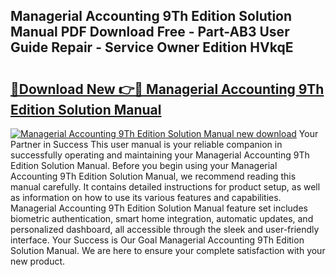 ## Managerial Accounting 9Th Edition Solution Manual PDF Download Free - Part-AB3 User Guide Repair - Service Owner Edition HVkqE

# <h2><a href="http://bc47997.oget.top/?id=Managerial+Accounting+9Th+Edition+Solution+Manual">🔗Download New 👉🔴 Managerial Accounting 9Th Edition Solution Manual</a></h2>

[![Managerial Accounting 9Th Edition Solution Manual new download](https://i.imgur.com/5g1atiW.png)](http://bc47997.oget.top/?id=Managerial+Accounting+9Th+Edition+Solution+Manual)
Your Partner in Success This user manual is your reliable companion in successfully operating and maintaining your Managerial Accounting 9Th Edition Solution Manual. Before you begin using your Managerial Accounting 9Th Edition Solution Manual, we recommend reading this manual carefully. It contains detailed instructions for product setup, as well as information on how to use its various features and capabilities. Managerial Accounting 9Th Edition Solution Manual feature set includes biometric authentication, smart home integration, automatic updates, and personalized dashboard, all accessible through the sleek and user-friendly interface. Your Success is Our Goal Managerial Accounting 9Th Edition Solution Manual. We are here to ensure your complete satisfaction with your new product.
